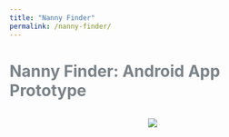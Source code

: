 ```yaml
---
title: "Nanny Finder"
permalink: /nanny-finder/
---
```


<html>
<head>
  <meta charset="utf-8">
  <meta name="viewport" content="width=device-width, initial-scale=1">
  <link rel="stylesheet" href="https://cdn.jsdelivr.net/npm/bulma@0.9.3/css/bulma.min.css">
  <div class="section is-vcenetered">
    <h1 class="title" style="color: #7a8288">Nanny Finder: Android App Prototype</h1>
  </div>
</head>
<body>
    <div class="section is-centered is-vcentered">
        <div class="column">
            <p align="center"><img src="/images/under-construction.png" image is-square></p>
        </div>
    </div>
</body>
</html>